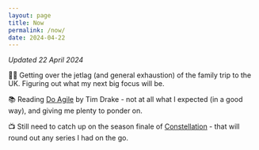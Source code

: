 ```yaml
---
layout: page
title: Now
permalink: /now/
date: 2024-04-22
---
```


_Updated 22 April 2024_

😵‍💫 Getting over the jetlag (and general exhaustion) of the family trip to the UK. Figuring out what my next big focus will be.

📚 Reading [Do Agile](https://thedobook.co/products/do-agile-futureproof-your-mindset-stay-grounded) by Tim Drake - not at all what I expected (in a good way), and giving me plenty to ponder on.

📺 Still need to catch up on the season finale of [Constellation](https://www.imdb.com/title/tt19395018/) - that will round out any series I had on the go.
